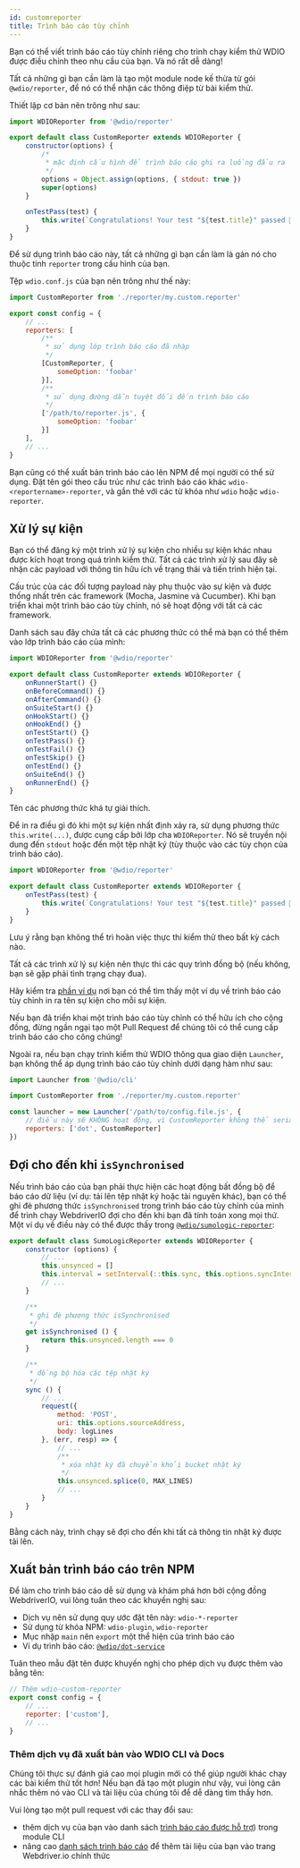 ```yaml
---
id: customreporter
title: Trình báo cáo tùy chỉnh
---
```


Bạn có thể viết trình báo cáo tùy chỉnh riêng cho trình chạy kiểm thử WDIO được điều chỉnh theo nhu cầu của bạn. Và nó rất dễ dàng!

Tất cả những gì bạn cần làm là tạo một module node kế thừa từ gói `@wdio/reporter`, để nó có thể nhận các thông điệp từ bài kiểm thử.

Thiết lập cơ bản nên trông như sau:

```js
import WDIOReporter from '@wdio/reporter'

export default class CustomReporter extends WDIOReporter {
    constructor(options) {
        /*
         * mặc định cấu hình để trình báo cáo ghi ra luồng đầu ra
         */
        options = Object.assign(options, { stdout: true })
        super(options)
    }

    onTestPass(test) {
        this.write(`Congratulations! Your test "${test.title}" passed 👏`)
    }
}
```

Để sử dụng trình báo cáo này, tất cả những gì bạn cần làm là gán nó cho thuộc tính `reporter` trong cấu hình của bạn.


Tệp `wdio.conf.js` của bạn nên trông như thế này:

```js
import CustomReporter from './reporter/my.custom.reporter'

export const config = {
    // ...
    reporters: [
        /**
         * sử dụng lớp trình báo cáo đã nhập
         */
        [CustomReporter, {
            someOption: 'foobar'
        }],
        /**
         * sử dụng đường dẫn tuyệt đối đến trình báo cáo
         */
        ['/path/to/reporter.js', {
            someOption: 'foobar'
        }]
    ],
    // ...
}
```

Bạn cũng có thể xuất bản trình báo cáo lên NPM để mọi người có thể sử dụng. Đặt tên gói theo cấu trúc như các trình báo cáo khác `wdio-<reportername>-reporter`, và gắn thẻ với các từ khóa như `wdio` hoặc `wdio-reporter`.

## Xử lý sự kiện

Bạn có thể đăng ký một trình xử lý sự kiện cho nhiều sự kiện khác nhau được kích hoạt trong quá trình kiểm thử. Tất cả các trình xử lý sau đây sẽ nhận các payload với thông tin hữu ích về trạng thái và tiến trình hiện tại.

Cấu trúc của các đối tượng payload này phụ thuộc vào sự kiện và được thống nhất trên các framework (Mocha, Jasmine và Cucumber). Khi bạn triển khai một trình báo cáo tùy chỉnh, nó sẽ hoạt động với tất cả các framework.

Danh sách sau đây chứa tất cả các phương thức có thể mà bạn có thể thêm vào lớp trình báo cáo của mình:

```js
import WDIOReporter from '@wdio/reporter'

export default class CustomReporter extends WDIOReporter {
    onRunnerStart() {}
    onBeforeCommand() {}
    onAfterCommand() {}
    onSuiteStart() {}
    onHookStart() {}
    onHookEnd() {}
    onTestStart() {}
    onTestPass() {}
    onTestFail() {}
    onTestSkip() {}
    onTestEnd() {}
    onSuiteEnd() {}
    onRunnerEnd() {}
}
```

Tên các phương thức khá tự giải thích.

Để in ra điều gì đó khi một sự kiện nhất định xảy ra, sử dụng phương thức `this.write(...)`, được cung cấp bởi lớp cha `WDIOReporter`. Nó sẽ truyền nội dung đến `stdout` hoặc đến một tệp nhật ký (tùy thuộc vào các tùy chọn của trình báo cáo).

```js
import WDIOReporter from '@wdio/reporter'

export default class CustomReporter extends WDIOReporter {
    onTestPass(test) {
        this.write(`Congratulations! Your test "${test.title}" passed 👏`)
    }
}
```

Lưu ý rằng bạn không thể trì hoãn việc thực thi kiểm thử theo bất kỳ cách nào.

Tất cả các trình xử lý sự kiện nên thực thi các quy trình đồng bộ (nếu không, bạn sẽ gặp phải tình trạng chạy đua).

Hãy kiểm tra [phần ví dụ](https://github.com/webdriverio/webdriverio/tree/main/examples/wdio) nơi bạn có thể tìm thấy một ví dụ về trình báo cáo tùy chỉnh in ra tên sự kiện cho mỗi sự kiện.

Nếu bạn đã triển khai một trình báo cáo tùy chỉnh có thể hữu ích cho cộng đồng, đừng ngần ngại tạo một Pull Request để chúng tôi có thể cung cấp trình báo cáo cho công chúng!

Ngoài ra, nếu bạn chạy trình kiểm thử WDIO thông qua giao diện `Launcher`, bạn không thể áp dụng trình báo cáo tùy chỉnh dưới dạng hàm như sau:

```js
import Launcher from '@wdio/cli'

import CustomReporter from './reporter/my.custom.reporter'

const launcher = new Launcher('/path/to/config.file.js', {
    // điều này sẽ KHÔNG hoạt động, vì CustomReporter không thể serialize được
    reporters: ['dot', CustomReporter]
})
```

## Đợi cho đến khi `isSynchronised`

Nếu trình báo cáo của bạn phải thực hiện các hoạt động bất đồng bộ để báo cáo dữ liệu (ví dụ: tải lên tệp nhật ký hoặc tài nguyên khác), bạn có thể ghi đè phương thức `isSynchronised` trong trình báo cáo tùy chỉnh của mình để trình chạy WebdriverIO đợi cho đến khi bạn đã tính toán xong mọi thứ. Một ví dụ về điều này có thể được thấy trong [`@wdio/sumologic-reporter`](https://github.com/webdriverio/webdriverio/blob/main/packages/wdio-sumologic-reporter/src/index.ts):

```js
export default class SumoLogicReporter extends WDIOReporter {
    constructor (options) {
        // ...
        this.unsynced = []
        this.interval = setInterval(::this.sync, this.options.syncInterval)
        // ...
    }

    /**
     * ghi đè phương thức isSynchronised
     */
    get isSynchronised () {
        return this.unsynced.length === 0
    }

    /**
     * đồng bộ hóa các tệp nhật ký
     */
    sync () {
        // ...
        request({
            method: 'POST',
            uri: this.options.sourceAddress,
            body: logLines
        }, (err, resp) => {
            // ...
            /**
             * xóa nhật ký đã chuyển khỏi bucket nhật ký
             */
            this.unsynced.splice(0, MAX_LINES)
            // ...
        }
    }
}
```

Bằng cách này, trình chạy sẽ đợi cho đến khi tất cả thông tin nhật ký được tải lên.

## Xuất bản trình báo cáo trên NPM

Để làm cho trình báo cáo dễ sử dụng và khám phá hơn bởi cộng đồng WebdriverIO, vui lòng tuân theo các khuyến nghị sau:

* Dịch vụ nên sử dụng quy ước đặt tên này: `wdio-*-reporter`
* Sử dụng từ khóa NPM: `wdio-plugin`, `wdio-reporter`
* Mục nhập `main` nên `export` một thể hiện của trình báo cáo
* Ví dụ trình báo cáo: [`@wdio/dot-service`](https://github.com/webdriverio/webdriverio/tree/main/packages/wdio-dot-reporter)

Tuân theo mẫu đặt tên được khuyến nghị cho phép dịch vụ được thêm vào bằng tên:

```js
// Thêm wdio-custom-reporter
export const config = {
    // ...
    reporter: ['custom'],
    // ...
}
```

### Thêm dịch vụ đã xuất bản vào WDIO CLI và Docs

Chúng tôi thực sự đánh giá cao mọi plugin mới có thể giúp người khác chạy các bài kiểm thử tốt hơn! Nếu bạn đã tạo một plugin như vậy, vui lòng cân nhắc thêm nó vào CLI và tài liệu của chúng tôi để dễ dàng tìm thấy hơn.

Vui lòng tạo một pull request với các thay đổi sau:

- thêm dịch vụ của bạn vào danh sách [trình báo cáo được hỗ trợ](https://github.com/webdriverio/webdriverio/blob/main/packages/wdio-cli/src/constants.ts#L74-L91)) trong module CLI
- nâng cao [danh sách trình báo cáo](https://github.com/webdriverio/webdriverio/blob/main/scripts/docs-generation/3rd-party/reporters.json) để thêm tài liệu của bạn vào trang Webdriver.io chính thức